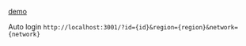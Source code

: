  [demo](https://krit-amity.github.io/asc-ui-kit-demo/)

Auto login `http://localhost:3001/?id={id}&region={region}&network={network}`


